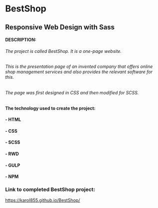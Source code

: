# BestShop
## Responsive Web Design with Sass
#### DESCRIPTION:
###### The project is called BestShop. It is a one-page website.
###### This is the presentation page of an invented company that offers online shop management services and also provides the relevant software for this.
###### The page was first designed in CSS and then modified for SCSS.

#### The technology used to create the project:
#### - HTML
#### - CSS
#### - SCSS
#### - RWD
#### - GULP
#### - NPM

### Link to completed BestShop project:

https://karol855.github.io/BestShop/
